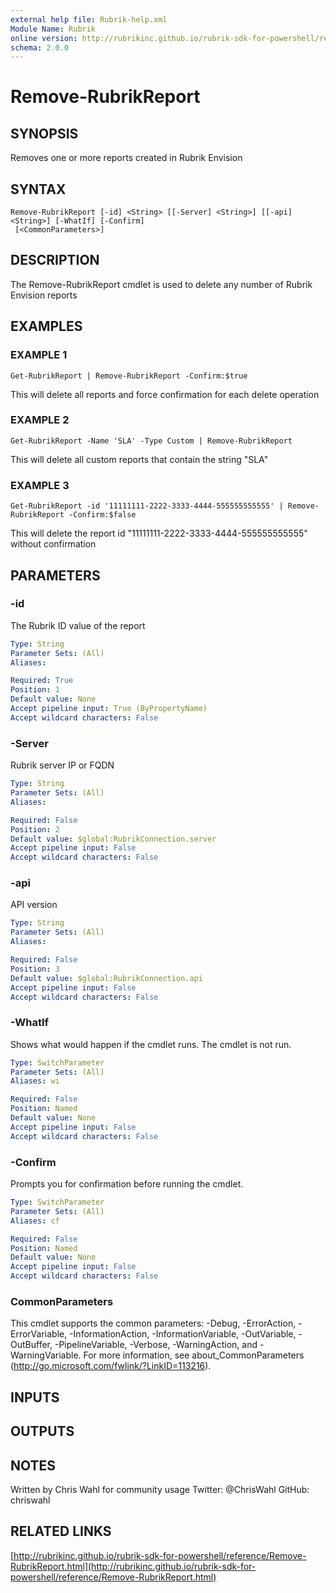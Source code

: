 ```yaml
---
external help file: Rubrik-help.xml
Module Name: Rubrik
online version: http://rubrikinc.github.io/rubrik-sdk-for-powershell/reference/Remove-RubrikReport.html
schema: 2.0.0
---
```


# Remove-RubrikReport

## SYNOPSIS
Removes one or more reports created in Rubrik Envision

## SYNTAX

```
Remove-RubrikReport [-id] <String> [[-Server] <String>] [[-api] <String>] [-WhatIf] [-Confirm]
 [<CommonParameters>]
```

## DESCRIPTION
The Remove-RubrikReport cmdlet is used to delete any number of Rubrik Envision reports

## EXAMPLES

### EXAMPLE 1
```
Get-RubrikReport | Remove-RubrikReport -Confirm:$true
```

This will delete all reports and force confirmation for each delete operation

### EXAMPLE 2
```
Get-RubrikReport -Name 'SLA' -Type Custom | Remove-RubrikReport
```

This will delete all custom reports that contain the string "SLA"

### EXAMPLE 3
```
Get-RubrikReport -id '11111111-2222-3333-4444-555555555555' | Remove-RubrikReport -Confirm:$false
```

This will delete the report id "11111111-2222-3333-4444-555555555555" without confirmation

## PARAMETERS

### -id
The Rubrik ID value of the report

```yaml
Type: String
Parameter Sets: (All)
Aliases:

Required: True
Position: 1
Default value: None
Accept pipeline input: True (ByPropertyName)
Accept wildcard characters: False
```

### -Server
Rubrik server IP or FQDN

```yaml
Type: String
Parameter Sets: (All)
Aliases:

Required: False
Position: 2
Default value: $global:RubrikConnection.server
Accept pipeline input: False
Accept wildcard characters: False
```

### -api
API version

```yaml
Type: String
Parameter Sets: (All)
Aliases:

Required: False
Position: 3
Default value: $global:RubrikConnection.api
Accept pipeline input: False
Accept wildcard characters: False
```

### -WhatIf
Shows what would happen if the cmdlet runs.
The cmdlet is not run.

```yaml
Type: SwitchParameter
Parameter Sets: (All)
Aliases: wi

Required: False
Position: Named
Default value: None
Accept pipeline input: False
Accept wildcard characters: False
```

### -Confirm
Prompts you for confirmation before running the cmdlet.

```yaml
Type: SwitchParameter
Parameter Sets: (All)
Aliases: cf

Required: False
Position: Named
Default value: None
Accept pipeline input: False
Accept wildcard characters: False
```

### CommonParameters
This cmdlet supports the common parameters: -Debug, -ErrorAction, -ErrorVariable, -InformationAction, -InformationVariable, -OutVariable, -OutBuffer, -PipelineVariable, -Verbose, -WarningAction, and -WarningVariable.
For more information, see about_CommonParameters (http://go.microsoft.com/fwlink/?LinkID=113216).

## INPUTS

## OUTPUTS

## NOTES
Written by Chris Wahl for community usage
Twitter: @ChrisWahl
GitHub: chriswahl

## RELATED LINKS

[http://rubrikinc.github.io/rubrik-sdk-for-powershell/reference/Remove-RubrikReport.html](http://rubrikinc.github.io/rubrik-sdk-for-powershell/reference/Remove-RubrikReport.html)

